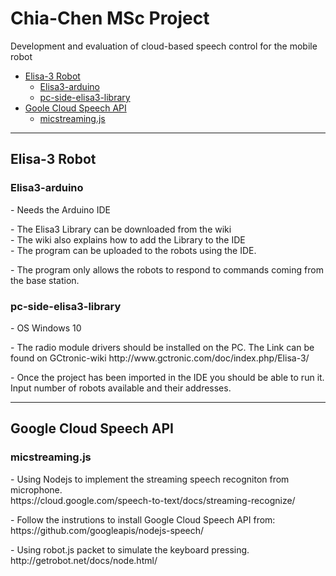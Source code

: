 # Chia-Chen MSc Project
Development and evaluation of cloud-based speech control for the mobile robot

*   [Elisa-3 Robot](#robot)
    *   [Elisa3-arduino](#arduino)
    *   [pc-side-elisa3-library](#library)
*   [Goole Cloud Speech API](#api)
    *   [micstreaming.js](#micstream)
* * *   
<h2 id="robot">Elisa-3 Robot</h2>

<h3 id="arduino">Elisa3-arduino</h3>
<p>- Needs the Arduino IDE</p>
<p>- The Elisa3 Library can be downloaded from the wiki<br />
   - The wiki also explains how to add the Library to the IDE<br />
   - The program can be uploaded to the robots using the IDE.</p>
<p>- The program only allows the robots to respond to commands coming from the base station.<br /></p>

<h3 id="library">pc-side-elisa3-library</h3>
<p>- OS Windows 10</p>
<p>- The radio module drivers should be installed on the PC. The Link can be found on GCtronic-wiki
http://www.gctronic.com/doc/index.php/Elisa-3/</p>

<p>- Once the project has been imported in the IDE you should be able to run it.<br />
   Input number of robots available and their addresses.</p>
   
* * * 
<h2 id="api">Google Cloud Speech API</h2>

<h3 id="micstream">micstreaming.js</h3>
<p>- Using Nodejs to implement the streaming speech recogniton from microphone.<br />
https://cloud.google.com/speech-to-text/docs/streaming-recognize/</p>
<p>- Follow the instrutions to install Google Cloud Speech API from:<br />
https://github.com/googleapis/nodejs-speech/</p>
<p>- Using robot.js packet to simulate the keyboard pressing.<br />
http://getrobot.net/docs/node.html/</p>
